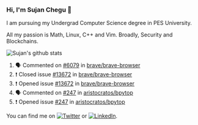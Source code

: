 ### Hi, I'm Sujan Chegu 👋

I am pursuing my Undergrad Computer Science degree in PES University.

All my passion is Math, Linux, C++ and Vim. Broadly, Security and Blockchains. 

![Sujan's github stats](https://github-readme-stats.vercel.app/api?username=sujanchegu&count_private=true&show_icons=true&theme=dark)

<!--START_SECTION:activity-->
1. 🗣 Commented on [#6079](https://github.com/brave/brave-browser/issues/6079) in [brave/brave-browser](https://github.com/brave/brave-browser)
2. ❗️ Closed issue [#13672](https://github.com/brave/brave-browser/issues/13672) in [brave/brave-browser](https://github.com/brave/brave-browser)
3. ❗️ Opened issue [#13672](https://github.com/brave/brave-browser/issues/13672) in [brave/brave-browser](https://github.com/brave/brave-browser)
4. 🗣 Commented on [#247](https://github.com/aristocratos/bpytop/issues/247) in [aristocratos/bpytop](https://github.com/aristocratos/bpytop)
5. ❗️ Opened issue [#247](https://github.com/aristocratos/bpytop/issues/247) in [aristocratos/bpytop](https://github.com/aristocratos/bpytop)
<!--END_SECTION:activity-->


You can find me on [![Twitter][1.2]][1] or  [![LinkedIn][2.2]][2].

<!-- Icons -->

[1.2]: http://i.imgur.com/wWzX9uB.png (twitter icon without padding)
[2.2]: https://raw.githubusercontent.com/MartinHeinz/MartinHeinz/master/linkedin-3-16.png (LinkedIn icon without padding)

<!-- Links to your social media accounts -->

[1]: https://twitter.com/nroot_
[2]: https://www.linkedin.com/in/sujan-chegu-b57732192/
